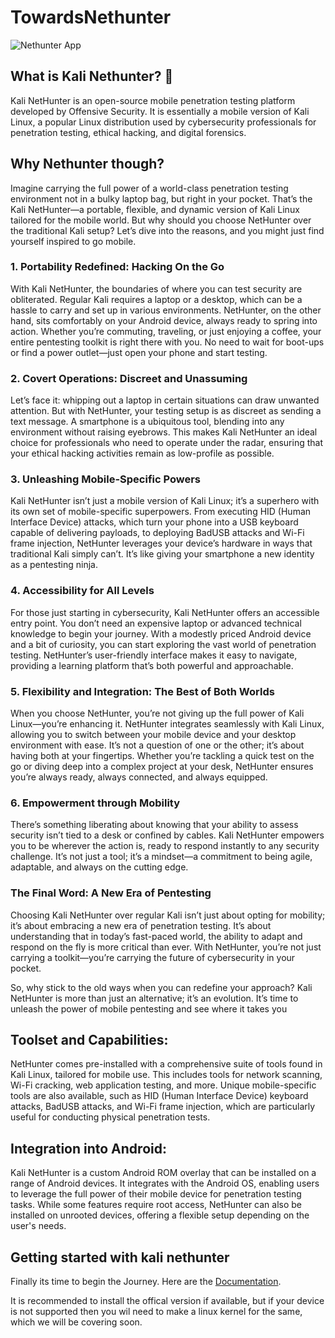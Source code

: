# TowardsNethunter

![Nethunter App](https://www.kali.org/docs/nethunter/NetHunter-App.png)


## What is Kali Nethunter? 🤔
Kali NetHunter is an open-source mobile penetration testing platform developed by Offensive Security. It is essentially a mobile version of Kali Linux, a popular Linux distribution used by cybersecurity professionals for penetration testing, ethical hacking, and digital forensics.

## Why Nethunter though?
Imagine carrying the full power of a world-class penetration testing environment not in a bulky laptop bag, but right in your pocket. That’s the Kali NetHunter—a portable, flexible, and dynamic version of Kali Linux tailored for the mobile world. But why should you choose NetHunter over the traditional Kali setup? Let’s dive into the reasons, and you might just find yourself inspired to go mobile.

### 1. Portability Redefined: Hacking On the Go
With Kali NetHunter, the boundaries of where you can test security are obliterated. Regular Kali requires a laptop or a desktop, which can be a hassle to carry and set up in various environments. NetHunter, on the other hand, sits comfortably on your Android device, always ready to spring into action. Whether you’re commuting, traveling, or just enjoying a coffee, your entire pentesting toolkit is right there with you. No need to wait for boot-ups or find a power outlet—just open your phone and start testing.

### 2. Covert Operations: Discreet and Unassuming
Let’s face it: whipping out a laptop in certain situations can draw unwanted attention. But with NetHunter, your testing setup is as discreet as sending a text message. A smartphone is a ubiquitous tool, blending into any environment without raising eyebrows. This makes Kali NetHunter an ideal choice for professionals who need to operate under the radar, ensuring that your ethical hacking activities remain as low-profile as possible.

### 3. Unleashing Mobile-Specific Powers
Kali NetHunter isn’t just a mobile version of Kali Linux; it’s a superhero with its own set of mobile-specific superpowers. From executing HID (Human Interface Device) attacks, which turn your phone into a USB keyboard capable of delivering payloads, to deploying BadUSB attacks and Wi-Fi frame injection, NetHunter leverages your device’s hardware in ways that traditional Kali simply can’t. It’s like giving your smartphone a new identity as a pentesting ninja.

### 4. Accessibility for All Levels
For those just starting in cybersecurity, Kali NetHunter offers an accessible entry point. You don’t need an expensive laptop or advanced technical knowledge to begin your journey. With a modestly priced Android device and a bit of curiosity, you can start exploring the vast world of penetration testing. NetHunter’s user-friendly interface makes it easy to navigate, providing a learning platform that’s both powerful and approachable.

### 5. Flexibility and Integration: The Best of Both Worlds
When you choose NetHunter, you’re not giving up the full power of Kali Linux—you’re enhancing it. NetHunter integrates seamlessly with Kali Linux, allowing you to switch between your mobile device and your desktop environment with ease. It’s not a question of one or the other; it’s about having both at your fingertips. Whether you’re tackling a quick test on the go or diving deep into a complex project at your desk, NetHunter ensures you’re always ready, always connected, and always equipped.

### 6. Empowerment through Mobility
There’s something liberating about knowing that your ability to assess security isn’t tied to a desk or confined by cables. Kali NetHunter empowers you to be wherever the action is, ready to respond instantly to any security challenge. It’s not just a tool; it’s a mindset—a commitment to being agile, adaptable, and always on the cutting edge.

### The Final Word: A New Era of Pentesting
Choosing Kali NetHunter over regular Kali isn’t just about opting for mobility; it’s about embracing a new era of penetration testing. It’s about understanding that in today’s fast-paced world, the ability to adapt and respond on the fly is more critical than ever. With NetHunter, you’re not just carrying a toolkit—you’re carrying the future of cybersecurity in your pocket.

So, why stick to the old ways when you can redefine your approach? Kali NetHunter is more than just an alternative; it’s an evolution. It’s time to unleash the power of mobile pentesting and see where it takes you

## Toolset and Capabilities:

NetHunter comes pre-installed with a comprehensive suite of tools found in Kali Linux, tailored for mobile use. This includes tools for network scanning, Wi-Fi cracking, web application testing, and more.
Unique mobile-specific tools are also available, such as HID (Human Interface Device) keyboard attacks, BadUSB attacks, and Wi-Fi frame injection, which are particularly useful for conducting physical penetration tests.

## Integration into Android:

Kali NetHunter is a custom Android ROM overlay that can be installed on a range of Android devices. It integrates with the Android OS, enabling users to leverage the full power of their mobile device for penetration testing tasks.
While some features require root access, NetHunter can also be installed on unrooted devices, offering a flexible setup depending on the user's needs.

## Getting started with kali nethunter

Finally its time to begin the Journey. Here are the [Documentation](https://www.kali.org/docs/nethunter/).

It is recommended to install the offical version if available, but if your device is not supported then you wil need to make a linux kernel for the same, which we will be covering soon.

